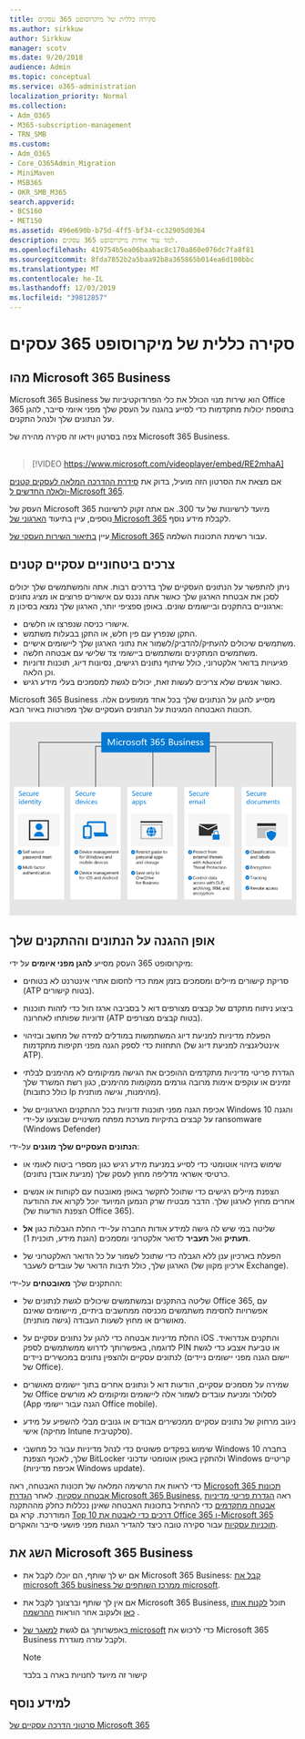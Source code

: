 ```yaml
---
title: סקירה כללית של מיקרוסופט 365 עסקים
ms.author: sirkkuw
author: Sirkkuw
manager: scotv
ms.date: 9/20/2018
audience: Admin
ms.topic: conceptual
ms.service: o365-administration
localization_priority: Normal
ms.collection:
- Adm_O365
- M365-subscription-management
- TRN_SMB
ms.custom:
- Adm_O365
- Core_O365Admin_Migration
- MiniMaven
- MSB365
- OKR_SMB_M365
search.appverid:
- BCS160
- MET150
ms.assetid: 496e690b-b75d-4ff5-bf34-cc32905d0364
description: למד עוד אודות מיקרוסופט 365 עסקים.
ms.openlocfilehash: 419754b5ea06baabac8c170a860e076dc7fa8f81
ms.sourcegitcommit: 8fda7852b2a5baa92b8a365865b014ea6d100bbc
ms.translationtype: MT
ms.contentlocale: he-IL
ms.lasthandoff: 12/03/2019
ms.locfileid: "39812857"
---
```

# <a name="overview-of-microsoft-365-business"></a>סקירה כללית של מיקרוסופט 365 עסקים

## <a name="what-is-microsoft-365-business"></a>מהו Microsoft 365 Business

Microsoft 365 Business הוא שירות מנוי הכולל את כלי הפרודוקטיביות של Office 365 בתוספת יכולות מתקדמות כדי לסייע בהגנה על העסק שלך מפני איומי סייבר, להגן על הנתונים שלך ולנהל התקנים.

צפה בסרטון וידאו זה סקירה מהירה של Microsoft 365 Business.<br><br>

> [!VIDEO https://www.microsoft.com/videoplayer/embed/RE2mhaA] 
  
אם מצאת את הסרטון הזה מועיל, בדוק את [סידרת ההדרכה המלאה לעסקים קטנים ולאלה החדשים ל-Microsoft 365](https://support.office.com/article/6ab4bbcd-79cf-4000-a0bd-d42ce4d12816). 

העסק של Microsoft 365 מיועד לרשיונות של עד 300. אם אתה זקוק לרשיונות נוספים, עיין בתיעוד [הארגוני של Microsoft 365](https://go.microsoft.com/fwlink/p/?linkid=860986) לקבלת מידע נוסף.

עיין [בתיאור השירות העסקי של Microsoft 365](https://docs.microsoft.com/office365/servicedescriptions/microsoft-365-service-descriptions/microsoft-365-business-service-description) עבור רשימת התכונות השלמה.
  
## <a name="small-business-security-needs"></a>צרכים ביטחוניים עסקיים קטנים

ניתן להתפשר על הנתונים העסקיים שלך בדרכים רבות. אתה והמשתמשים שלך יכולים לסכן את אבטחת הארגון שלך כאשר אתה נכנס עם אישורים פרוצים או מציג נתונים ארגוניים בהתקנים וביישומים שונים. באופן ספציפי יותר, הארגון שלך נמצא בסיכון מ:

- אישורי כניסה שנפרצו או חלשים.
- התקן שנפרץ עם פין חלש, או התקן בבעלות משתמש.
- משתמשים שיכולים להעתיק/להדביק/לשמור את נתוני הארגון שלך ליישומים אישיים.
- משתמשים המתקינים ומשתמשים ביישומי צד שלישי עם אבטחה חלשה.
- פגיעויות בדואר אלקטרוני, כולל שיתוף נתונים רגישים, נסיונות דיוג, תוכנות זדוניות וכן הלאה.
- כאשר אנשים שלא צריכים לעשות זאת, יכולים לגשת למסמכים בעלי מידע רגיש.

Microsoft 365 Business מסייע להגן על הנתונים שלך בכל אחד ממופעים אלה. תכונות האבטחה המגינות על הנתונים העסקיים שלך מפורטות באיור הבא.

![איור שמראה כיצד M365B מגן על העסק שלך.](media/m365businessvalueadd.png)

## <a name="how-your-data-and-devices-are-protected"></a>אופן ההגנה על הנתונים וההתקנים שלך

מיקרוסופט 365 העסק מסייע **להגן מפני איומים** על ידי:

- סריקת קישורים מיילים ומסמכים בזמן אמת כדי לחסום אתרי אינטרנט לא בטוחים (ATP בטוח קישורים).

- ביצוע ניתוח מתקדם של קבצים מצורפים דוא ל בסביבה ארגז חול כדי לזהות תוכנות זדוניות שפותחו לאחרונה (ATP בטוח קבצים מצורפים). 

- הפעלת מדיניות למניעת דיוג המשתמשות במודלים למידה של מחשב ובזיהוי התחזות כדי לספק הגנה מפני תקיפות מתקדמות (אינטליגנציה למניעת דיוג של ATP). 

- הגדרת פריטי מדיניות מתקדמים ההופכים את הגישה ממיקומים לא מהימנים לבלתי זמינים או עוקפים אימות מרובה גורמים ממקומות מהימנים, כגון רשת המשרד שלך (כולל כתובות Ip מהימנות, וגישה מותנית). 

- אכיפת הגנה מפני תוכנות זדוניות בכל ההתקנים הארגוניים של Windows 10 והגנה על קבצים בתיקיות מערכת מפתח משינויים שבוצעו על-ידי ransomware (Windows Defender)

**הנתונים העסקיים שלך מוגנים** על-ידי:

- שימוש בזיהוי אוטומטי כדי לסייע במניעת מידע רגיש כגון מספרי ביטוח לאומי או כרטיסי אשראי מדליפה מחוץ לעסק שלך (מניעת אובדן נתונים). 

- הצפנת מיילים רגישים כדי שתוכל לתקשר באופן מאובטח עם לקוחות או אנשים אחרים מחוץ לארגון שלך. הדבר מבטיח שרק הנמען המיועד יוכל לקרוא את ההודעה (הצפנת הודעות של Office 365).

- שליטה במי שיש לה גישה למידע אודות החברה על-ידי החלת הגבלות כגון **אל תעתיק** ואל **תעביר** לדואר אלקטרוני ומסמכים (הגנת מידע, תוכנית 1).

- הפעלת בארכיון ענן ללא הגבלה כדי שתוכל לשמור על כל הדואר האלקטרוני של הארגון שלך, כולל תיבות הדואר של עובדים לשעבר (ארכיון מקוון של Exchange).

ההתקנים שלך **מאובטחים** על-ידי:

- שליטה בהתקנים ובמשתמשים שיכולים לגשת לנתונים של Office 365, עם אפשרויות לחסימת משתמשים מכניסה ממחשבים ביתיים, מיישומים שאינם מאושרים או מחוץ לשעות העבודה (גישה מותנית).

- החלת מדיניות אבטחה כדי להגן על נתונים עסקיים על iOS והתקנים אנדרואיד. לדוגמה, באפשרותך לדרוש ממשתמשים לספק PIN או טביעת אצבע כדי לגשת לנתונים עסקיים ולהצפין נתונים במכשירים ניידים (יישום הגנה מפני יישומים ניידים של Office).

- שמירה על מסמכים עסקיים, הודעות דוא ל ונתונים אחרים בתוך יישומים מאושרים של Office לסלולר ומניעת עובדים לשמור אלה ליישומים ומיקומים לא מורשים (App הגנה עבור יישומי Office mobile).

- ניגוב מרחוק של נתונים עסקיים ממכשירים אבודים או גנובים מבלי להשפיע על מידע אישי (מחיקה Intune סלקטיבית).

- שימוש בפקדים פשוטים כדי לנהל מדיניות עבור כל מחשבי Windows 10 בחברה שלך, לאכוף הצפנת BitLocker ולהתקין באופן אוטומטי עדכוני Windows קריטיים (אכיפת מדיניות Windows update).

כדי לראות את הרשימה המלאה של תכונות האבטחה, ראה [Microsoft 365 תכונות אבטחה עסקיות](security-features.md). לאחר [הגדרת Microsoft 365 Business](set-up.md), ראה [הגדרת פריטי מדיניות אבטחה מתקדמים](set-up-advanced-security.md) כדי להתחיל בתכונות האבטחה שאינן נכללות כחלק מההתקנה המודרכת. קרא גם [Top 10 דרכים כדי לאבטח את Office 365 ו-Microsoft 365 תוכניות עסקיות](https://docs.microsoft.com/office365/admin/security-and-compliance/secure-your-business-data) עבור סקירה טובה כיצד להגדיר הגנות מפני פושעי סייבר והאקרים.

## <a name="get-microsoft-365-business"></a>השג את Microsoft 365 Business

- אם יש לך שותף, הם יוכלו לקבל את Microsoft 365 Business: [קבל את microsoft 365 business ממרכז השותפים של microsoft](get-microsoft-365-business.md#get-microsoft-365-business-from-microsoft-partner-center).

- אם אין לך שותף וברצונך לקבל את Microsoft 365 Business, תוכל [לקנות אותו כאן](https://www.microsoft.com/microsoft-365/business) ולעקוב אחר הוראות [ההרשמה](sign-up.md) .

- באפשרותך גם לגשת [למאגר של microsoft](https://www.microsoft.com/en-us/store/locations/find-a-store?icid=gm_fy18_hol_bopis_feature3&CustomerIntent=Consumer) כדי לרכוש את Microsoft 365 Business ולקבל עזרה מוגדרת.

    > [!NOTE]
    > קישור זה מיועד לחנויות בארה ב בלבד

## <a name="see-also"></a>למידע נוסף

[סרטוני הדרכה עסקיים של Microsoft 365](https://support.office.com/article/6ab4bbcd-79cf-4000-a0bd-d42ce4d12816)
